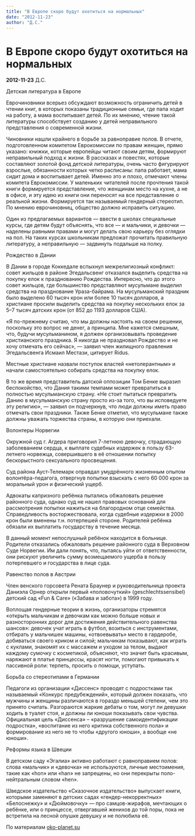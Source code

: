 ```yaml
---
title: "В Европе скоро будут охотиться на нормальных"
date: "2012-11-23"
author: "Д.С."
---
```


# В Европе скоро будут охотиться на нормальных

**2012-11-23** Д.С.

Детская литература в Европе

Еврочиновники всерьез обсуждают возможность ограничить детей в чтении книг, в которых показаны традиционные семьи, где папа ходит на работу, а мама воспитывает детей. По их мнению, чтение такой литературы способствует созданию у детей неправильного представления о современной жизни.

Чиновники нашли крайнего в борьбе за равноправие полов. В отчете, подготовленном комитетом Еврокомиссии по правам женщин, прямо указано: книжки, которые европейцы читают своим детям, формируют неправильный подход к жизни. В рассказах и повестях, которые составляют золотой фонд детской литературы, очень часто фигурируют взрослые, обязанности которых четко расписаны: папа работает, мама сидит дома и воспитывает детей. Именно это и плохо, отмечают члены комитета Еврокомиссии. У маленьких читателей после прочтения такой книги формируется представление, что женщинам место на кухне, а не в офисе, и эту идею из книги они переносят на все представление о реальной жизни. Формируется так называемый гендерный стереотип. По мнению еврочиновниц, общество должно исправить ситуацию.

Один из предлагаемых вариантов — ввести в школах специальные курсы, где детям будут объяснять, что все — и мальчики, и девочки — наделены равными правами и могут делать свою карьеру без оглядки на пол. На таких курсах школьникам предложат прочитать правильную литературу, а неправильную — задвинуть подальше на полку.

Рождество в Дании

В Дании в городе Коккедале вспыхнул межрелигиозный конфликт: совет жильцов в районе Эгедальсвенг отказался выделить средства на покупку елок к празднованию Рождества. Интересно, что до этого совет жильцов, где большинство представляют мусульмане выделил средства на празднование Ураза-байрама. На мусульманский праздник было выделено 60 тысяч крон или более 10 тысяч долларов, а христиане просили выделить средства на покупку нескольких елок за 5–7 тысяч датских крон (от 852 до 1193 долларов США).

«Я по-прежнему считаю, что мы должны настоять на своем решении, поскольку это вопрос не денег, а принципа. Мне кажется смешным, что, будучи мусульманином, я должен организовывать проведение христианского праздника. Я никогда не праздновал Рождество и не хочу отмечать его сейчас», — заявил член жилищного правления Эгедальсвенга Исмаил Местази, цитирует Ridus.

Местные христиане назвали поступок властей «нетолерантным» и начали самостоятельно собирать средства на покупку елок.

В то же время представитель датской оппозиции Том Бенке выразил беспокойство, что Дания такими темпами может превратиться в полностью мусульманскую страну. «Не стоит пытаться превратить Данию в мусульманскую страну просто из-за того, что вы исповедуете эту религию», — заявил он подчеркнув, что люди должны иметь право отмечать свои праздники. Также Бенке отметил, что мусульмане также должны уважать торжества страны, в которую они приехали.

Волонтеры Норвегии

Окружной суд г. Агдера приговорил 7-летнюю девочку, страдающую заболеванием сердца, к выплате судебных издержек в пользу 63-летнего норвежца, совершившего в её отношении попытку бескорыстного сексуального просвещения.

Суд района Ауст-Телемарк оправдал умудрённого жизненным опытом волонтёра-педагога, отвергнув попытки взыскать с него 60 000 крон за моральный урон и физический ущерб.

Адвокаты капризного ребёнка пытались обжаловать решение районного суда, однако суд не нашел правовых оснований для рассмотрения попытки нажиться на благородном отце семейства. Справедливость восторжествовала, когда судебные издержки в 2000 крон были вменены т.н. потерпешей стороне. Родителей ребёнка обязали их выплатить государству в течение месяца.

В данный момент непослушный ребёнок находится в больнице. Родители отказались обжаловать решение районного суда в Верховном Суде Норвегии. Им дали понять, что, пытаясь уйти от ответственности, они рискуют увеличить сумму возмещаемого ущерба в пользу потерпевшего и государства в лице суда.

Равенство полов в Австрии

Член венского горсовета Рената Браунер и руководительница проекта Даниэла Орнер открыли первый «половочуткий» (geschlechtssensibel) детский сад «Fun & Care» («Забава и забота») в 1999 году.

Воплощая гендерные теории в жизнь, организаторы стремятся «открыть мальчикам и девочкам как можно больше новых и разносторонних дорог для достижения действительного равенства шансов»: девочек учат играть в футбол, возиться с инструментами, отбирать у мальчишек машины, «отвоевывать» место в гардеробе, добиваться своего криком и силой; мальчикам показывают, как играть с куклами, знакомят их с массажем и уходом за телом, выдают каждому сумочку с косметикой, объясняют, что значит быть красивым, наряжают в платье принцессы, красят ногти, помогают привыкать к пассивной роли: терпеть, просить о помощи, уступать.

Борьба со стереотипами в Германии

Педагоги из организации «Диссенс» проводят с подростками так называемый «Конкурс предубеждений», который должен показать, что мужчины и женщины различаются в гораздо меньшей степени, чем это принято считать. Разгораются жаркие дебаты о том, могут ли девушки ходить в туалет стоя, и должны ли юноши показывать свои чувства. Официальная цель «Диссенса» – «разрушение самоидентификации подростка», «воспитание из него критика собственного пола» и формирование из него не то чтобы «другого юноши», а вообще «не юноши».

Реформы языка в Швеции

В детском саду «Эгалиа» активно работают с равноправием полов: слова «мальчик» и «девочка» не используются, личные местоимения, такие как «hon» или «han» не запрещены, но они перекрыты поло-нейтральным словом «hen».

Шведское издательство «Сказочное издательство» выпускает книги, которыми заменяют в детских садах «гендер-некорректных» «Белоснежку» и «Дюймовочку» — про самцов-жирафов, мечтающих о ребёнке, или о принцессе, отвергавшей женихов до той поры, пока не встретила на лесной опушке девушку и не полюбила её.

По материалам [oko-planet.su](http://www.sdelanounih.ru/jexr/aHR0cDovL29rby1wbGFuZXQuc3Uv)